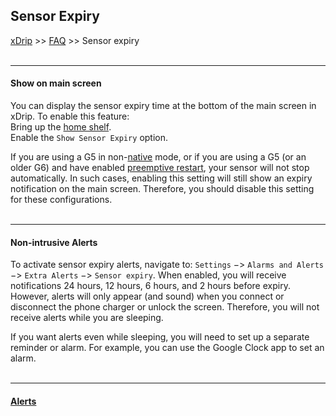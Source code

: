 ## Sensor Expiry
[xDrip](../README.md) >> [FAQ](./FAQ_page.md) >> Sensor expiry  
<br/>  
  
---  
  
#### **Show on main screen**  
You can display the sensor expiry time at the bottom of the main screen in xDrip. To enable this feature:  
Bring up the [home shelf](./HomeShelf.md).  
Enable the `Show Sensor Expiry` option.  
  
If you are using a G5 in non-[native](./Native-Algorithm) mode, or if you are using a G5 (or an older G6) and have enabled [preemptive restart](./Preemptive-Restart), your sensor will not stop automatically. In such cases, enabling this setting will still show an expiry notification on the main screen. Therefore, you should disable this setting for these configurations.     
<br/>  
  
---  
  
#### **Non-intrusive Alerts**  
To activate sensor expiry alerts, navigate to: `Settings` &#8722;> `Alarms and Alerts` &#8722;> `Extra Alerts` &#8722;> `Sensor expiry`. When enabled, you will receive notifications 24 hours, 12 hours, 6 hours, and 2 hours before expiry.  However, alerts will only appear (and sound) when you connect or disconnect the phone charger or unlock the screen. Therefore, you will not receive alerts while you are sleeping.  
  
If you want alerts even while sleeping, you will need to set up a separate reminder or alarm. For example, you can use the Google Clock app to set an alarm.   
<br/>  
  
---  
  
#### [Alerts](./Alerts_page.md)  
  
